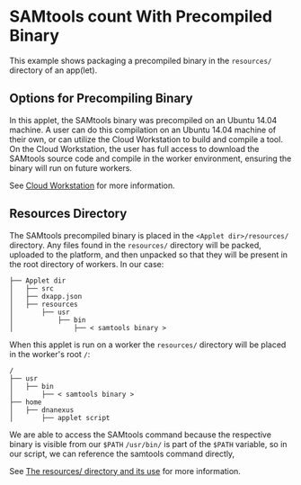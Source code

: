 # SAMtools count With Precompiled Binary

This example shows packaging a precompiled binary in the `resources/` directory of an app(let).

## Options for Precompiling Binary
In this applet, the SAMtools binary was precompiled on an Ubuntu 14.04 machine. A user can do this compilation on an Ubuntu 14.04 machine of their own, or can utilize the Cloud Workstation to build and compile a tool. On the Cloud Workstation, the user has full access to download the SAMtools source code and compile in the worker environment, ensuring the binary will run on future workers.

See [Cloud Workstation](https://wiki.dnanexus.com/Developer-Tutorials/Cloud-Workstations) for more information.
## Resources Directory
The SAMtools precompiled binary is placed in the `<Applet dir>/resources/` directory. Any files found in the `resources/` directory will be packed, uploaded to the platform, and then unpacked so that they will be present in the root directory of workers. In our case:
```
├── Applet dir
│   ├── src
│   ├── dxapp.json
│   ├── resources
│       ├── usr
│           ├── bin
│               ├── < samtools binary >
```
When this applet is run on a worker the `resources/` directory will be placed in the worker's root `/`:
```
/
├── usr
│   ├── bin
│       ├── < samtools binary >
├── home
│   ├── dnanexus
│   	├── applet script
```
We are able to access the SAMtools command because the respective binary is visible from our `$PATH`
`/usr/bin/` is part of the `$PATH` variable, so in our script, we can reference the samtools command directly, <!--SECTION: Run samtools view -->


See [The resources/ directory and its use](https://wiki.dnanexus.com/Developer-Tutorials/App-Build-Process#The-resources/-directory-and-its-use) for more information.

<!-- INCLUDE: ## Applet Script -->
<!-- FUNCTION: FULL SCRIPT -->